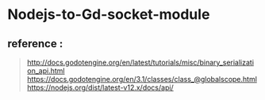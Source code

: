 # Nodejs-to-Gd-socket-module

## reference : 
> http://docs.godotengine.org/en/latest/tutorials/misc/binary_serialization_api.html  
> https://docs.godotengine.org/en/3.1/classes/class_@globalscope.html 
> https://nodejs.org/dist/latest-v12.x/docs/api/  
